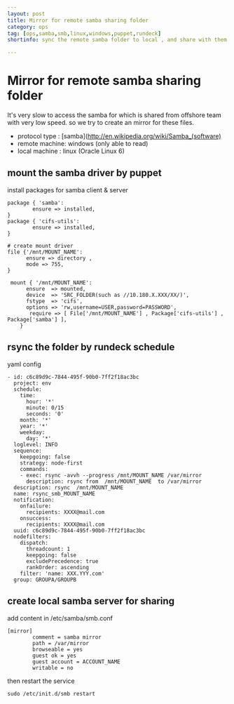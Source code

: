 ```yaml
---
layout: post
title: Mirror for remote samba sharing folder
category: ops
tag: [ops,samba,smb,linux,windows,puppet,rundeck]
shortinfo: sync the remote samba folder to local , and share with them by samba service.

---
```


# Mirror for remote samba sharing folder
It's very slow to access the samba for which is shared from offshore team with very low speed. so we try to create an mirror for these files.

* protocol type : [samba](http://en.wikipedia.org/wiki/Samba_(software)
* remote machine: windows (only able to read)
* local machine : linux (Oracle Linux 6)

## mount the samba driver by puppet

install packages for samba client & server

```
package { 'samba':
        ensure => installed,
}
package { 'cifs-utils':
        ensure => installed,
}
```



```
# create mount driver
file {'/mnt/MOUNT_NAME':
      ensure => directory ,
      mode => 755,
}

 mount { '/mnt/MOUNT_NAME':
      ensure  => mounted,
      device  => 'SRC_FOLDER(such as //10.180.X.XXX/XX/)',
      fstype  => 'cifs',
      options => 'rw,username=USER,password=PASSWORD',
       require => [ File['/mnt/MOUNT_NAME'] , Package['cifs-utils'] ,  Package['samba'] ],
    }

```

## rsync the folder by rundeck schedule

yaml config

```
- id: c6c89d9c-7844-495f-90b0-7ff2f18ac3bc
  project: env
  schedule:
    time:
      hour: '*'
      minute: 0/15
      seconds: '0'
    month: '*'
    year: '*'
    weekday:
      day: '*'
  loglevel: INFO
  sequence:
    keepgoing: false
    strategy: node-first
    commands:
    - exec: rsync -avvh --progress /mnt/MOUNT_NAME /var/mirror
      description: rsync from  /mnt/MOUNT_NAME  to /var/mirror
  description: rsync  /mnt/MOUNT_NAME
  name: rsync_smb_MOUNT_NAME
  notification:
    onfailure:
      recipients: XXXX@mail.com
    onsuccess:
      recipients: XXXX@mail.com
  uuid: c6c89d9c-7844-495f-90b0-7ff2f18ac3bc
  nodefilters:
    dispatch:
      threadcount: 1
      keepgoing: false
      excludePrecedence: true
      rankOrder: ascending
    filter: 'name: XXX.YYY.com'
  group: GROUPA/GROUPB
```


## create local samba server for sharing

add content in /etc/samba/smb.conf

```
[mirror]
        comment = samba mirror
        path = /var/mirror
        browseable = yes
        guest ok = yes
        guest account = ACCOUNT_NAME
        writable = no

```

then restart the service

```
sudo /etc/init.d/smb restart
```
